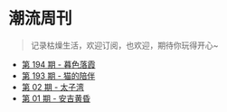 # 潮流周刊

> 记录枯燥生活，欢迎订阅，也欢迎，期待你玩得开心~

* [第 194 期 - 暮色落霞](https://tok09.github.io/weekly/posts/194-暮色落霞)
* [第 193 期 - 猫的陪伴](https://tok09.github.io/weekly/posts/193-猫的陪伴)
* [第 02 期 - 太子湾](https://tok09.github.io/weekly/posts/02-太子湾)
* [第 01 期 - 安吉黄昏](https://tok09.github.io/weekly/posts/01-安吉黄昏)
